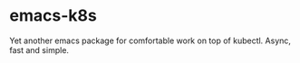 # emacs-k8s
Yet another  emacs package for comfortable work on top of kubectl. Async, fast and simple.

